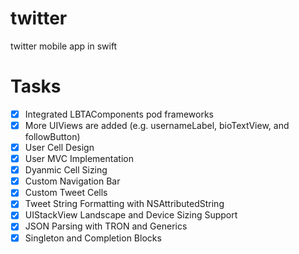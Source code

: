 # twitter
twitter mobile app in swift

# Tasks
- [x] Integrated LBTAComponents pod frameworks  
- [x] More UIViews are added (e.g. usernameLabel, bioTextView, and followButton) 
- [x] User Cell Design
- [x] User MVC Implementation
- [x] Dyanmic Cell Sizing 
- [x] Custom Navigation Bar 
- [x] Custom Tweet Cells 
- [x] Tweet String Formatting with NSAttributedString
- [x] UIStackView Landscape and Device Sizing Support
- [x] JSON Parsing with TRON and Generics   
- [x] Singleton and Completion Blocks 
